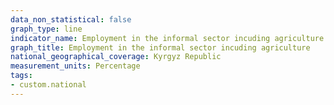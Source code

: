 ```yaml
---
data_non_statistical: false
graph_type: line
indicator_name: Employment in the informal sector incuding agriculture
graph_title: Employment in the informal sector incuding agriculture
national_geographical_coverage: Kyrgyz Republic
measurement_units: Percentage
tags:
- custom.national
---
```


